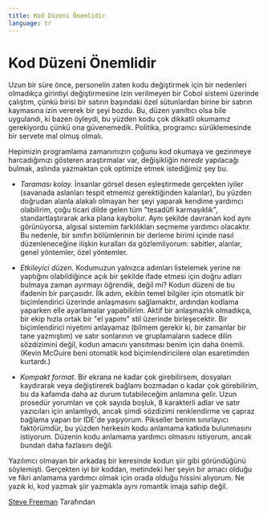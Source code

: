 ```yaml
---
title: Kod Düzeni Önemlidir
language: tr
---
```


# Kod Düzeni Önemlidir

Uzun bir süre önce, personelin zaten kodu değiştirmek için bir nedenleri olmadıkça girintiyi değiştirmesine izin verilmeyen bir Cobol sistemi üzerinde çalıştım, çünkü birisi bir satırın başındaki özel sütunlardan birine bir satırın kaymasına izin vererek bir şeyi bozdu. Bu, düzen yanıltıcı olsa bile uygulandı, ki bazen öyleydi, bu yüzden kodu çok dikkatli okumamız gerekiyordu çünkü ona güvenemedik. Politika, programcı sürüklemesinde bir servete mal olmuş olmalı.

Hepimizin programlama zamanımızın çoğunu kod okumaya ve gezinmeye harcadığımızı gösteren araştırmalar var, değişikliğin *nerede* yapılacağı bulmak, aslında yazmaktan çok optimize etmek istediğimiz şey bu.

- *Taraması kolay.* İnsanlar görsel desen eşleştirmede gerçekten iyiler (savanada aslanları tespit etmemiz gerektiğinden kalanlar), bu yüzden doğrudan alanla alakalı olmayan her şeyi yaparak kendime yardımcı olabilirim, çoğu ticari dilde gelen tüm "tesadüfi karmaşıklık", standartlaştırarak arka plana kaybolur. Aynı şekilde davranan kod aynı görünüyorsa, algısal sistemim farklılıkları seçmeme yardımcı olacaktır. Bu nedenle, bir sınıfın bölümlerinin bir derleme birimi içinde nasıl düzenleneceğine ilişkin kuralları da gözlemliyorum: sabitler, alanlar, genel yöntemler, özel yöntemler.

- *Etkileyici düzen.* Kodumuzun yalnızca adımları listelemek yerine ne yaptığını olabildiğince açık bir şekilde ifade etmesi için doğru adları bulmaya zaman ayırmayı öğrendik, değil mi? Kodun düzeni de bu ifadenin bir parçasıdır. İlk adım, ekibin temel bilgiler için otomatik bir biçimlendirici üzerinde anlaşmasını sağlamaktır, ardından kodlama yaparken elle ayarlamalar yapabilirim. Aktif bir anlaşmazlık olmadıkça, bir ekip hızla ortak bir "el yapımı" stil üzerinde birleşecektir. Bir biçimlendirici niyetimi anlayamaz (bilmem gerekir ki, bir zamanlar bir tane yazmıştım) ve satır sonlarının ve gruplamaların sadece dilin sözdizimini değil, kodun amacını yansıtması benim için daha önemli. (Kevin McGuire beni otomatik kod biçimlendiricilere olan esaretimden kurtardı.)

- *Kompakt format.* Bir ekrana ne kadar çok girebilirsem, dosyaları kaydırarak veya değiştirerek bağlamı bozmadan o kadar çok görebilirim, bu da kafamda daha az durum tutabileceğim anlamına gelir. Uzun prosedür yorumları ve çok sayıda boşluk, 8 karakterli adlar ve satır yazıcıları için anlamlıydı, ancak şimdi sözdizimi renklendirme ve çapraz bağlama yapan bir IDE'de yaşıyorum. Pikseller benim sınırlayıcı faktörümdür, bu yüzden herkesin kodu anlamama katkıda bulunmasını istiyorum. Düzenin kodu anlamama yardımcı olmasını istiyorum, ancak bundan daha fazlasını değil.

Yazılımcı olmayan bir arkadaş bir keresinde kodun şiir gibi göründüğünü söylemişti. Gerçekten iyi bir koddan, metindeki her şeyin bir amacı olduğu ve fikri anlamama yardımcı olmak için orada olduğu hissini alıyorum. Ne yazık ki, kod yazmak şiir yazmakla aynı romantik imaja sahip değil.

[Steve Freeman](http://programmer.97things.oreilly.com/wiki/index.php/Steve_Freeman) Tarafından
